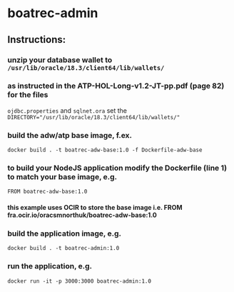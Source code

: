 # boatrec-admin

## Instructions:

### unzip your database wallet to `/usr/lib/oracle/18.3/client64/lib/wallets/`

### as instructed in the ATP-HOL-Long-v1.2-JT-pp.pdf (page 82) for the files 
`ojdbc.properties` and `sqlnet.ora` set the `DIRECTORY="/usr/lib/oracle/18.3/client64/lib/wallets/"`

### build the adw/atp base image, f.ex. 
```docker build . -t boatrec-adw-base:1.0 -f Dockerfile-adw-base```

### to build your NodeJS application modify the Dockerfile (line 1) to match your base image, e.g.
```FROM boatrec-adw-base:1.0```

#### this example uses OCIR to store the base image i.e. FROM fra.ocir.io/oracsmnorthuk/boatrec-adw-base:1.0

### build the application image, e.g.
```docker build . -t boatrec-admin:1.0```

### run the application, e.g.
```docker run -it -p 3000:3000 boatrec-admin:1.0```

